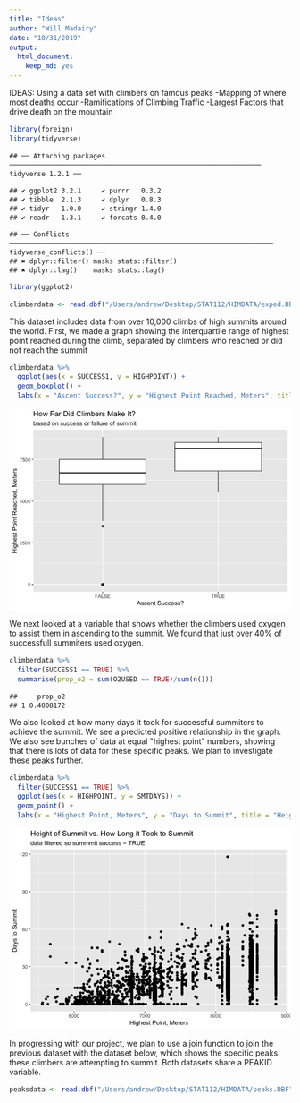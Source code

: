 ```yaml
---
title: "Ideas"
author: "Will Madairy"
date: "10/31/2019"
output: 
  html_document:
    keep_md: yes
---
```


IDEAS:
Using a data set with climbers on famous peaks
-Mapping of where most deaths occur
-Ramifications of Climbing Traffic
-Largest Factors that drive death on the mountain


```r
library(foreign)
library(tidyverse)
```

```
## ── Attaching packages ─────────────────────────────────────────────────────────────── tidyverse 1.2.1 ──
```

```
## ✔ ggplot2 3.2.1     ✔ purrr   0.3.2
## ✔ tibble  2.1.3     ✔ dplyr   0.8.3
## ✔ tidyr   1.0.0     ✔ stringr 1.4.0
## ✔ readr   1.3.1     ✔ forcats 0.4.0
```

```
## ── Conflicts ────────────────────────────────────────────────────────────────── tidyverse_conflicts() ──
## ✖ dplyr::filter() masks stats::filter()
## ✖ dplyr::lag()    masks stats::lag()
```

```r
library(ggplot2)
```


```r
climberdata <- read.dbf("/Users/andrew/Desktop/STAT112/HIMDATA/exped.DBF")
```

This dataset includes data from over 10,000 climbs of high summits around the world. First, we made a graph showing the interquartile range of highest point reached during the climb, separated by climbers who reached or did not reach the summit

```r
climberdata %>%
  ggplot(aes(x = SUCCESS1, y = HIGHPOINT)) +
  geom_boxplot() +
  labs(x = "Ascent Success?", y = "Highest Point Reached, Meters", title = "How Far Did Climbers Make It?", subtitle = "based on success or failure of summit")
```

![](Ideas_files/figure-html/unnamed-chunk-3-1.png)<!-- -->

We next looked at a variable that shows whether the climbers used oxygen to assist them in ascending to the summit. We found that just over 40% of successfull summiters used oxygen.

```r
climberdata %>%
  filter(SUCCESS1 == TRUE) %>%
  summarise(prop_o2 = sum(O2USED == TRUE)/sum(n()))
```

```
##     prop_o2
## 1 0.4008172
```

We also looked at how many days it took for successful summiters to achieve the summit. We see a predicted positive relationship in the graph. We also see bunches of data at equal "highest point" numbers, showing that there is lots of data for these specific peaks. We plan to investigate these peaks further.

```r
climberdata %>%
  filter(SUCCESS1 == TRUE) %>%
  ggplot(aes(x = HIGHPOINT, y = SMTDAYS)) +
  geom_point() +
  labs(x = "Highest Point, Meters", y = "Days to Summit", title = "Height of Summit vs. How Long it Took to Summit", subtitle = "data filtered so summmit success = TRUE")
```

![](Ideas_files/figure-html/unnamed-chunk-5-1.png)<!-- -->

In progressing with our project, we plan to use a join function to join the previous dataset with the dataset below, which shows the specific peaks these climbers are attempting to summit. Both datasets share a PEAKID variable.

```r
peaksdata <- read.dbf("/Users/andrew/Desktop/STAT112/HIMDATA/peaks.DBF")
```
